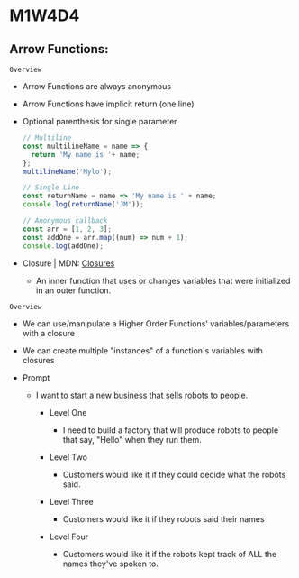 # M1W4D4

## Arrow Functions:

`Overview`

- Arrow Functions are always anonymous
- Arrow Functions have implicit return (one line)
- Optional parenthesis for single parameter

  ```js
  // Multiline
  const multilineName = name => {
    return 'My name is '+ name;
  };
  multilineName('Mylo');
  
  // Single Line
  const returnName = name => 'My name is ' + name;
  console.log(returnName('JM'));

  // Anonymous callback
  const arr = [1, 2, 3];
  const addOne = arr.map((num) => num + 1);
  console.log(addOne);
  ```

- Closure | MDN: [Closures]
  - An inner function that uses or changes variables that were initialized\
  in an outer function.

`Overview`

- We can use/manipulate a Higher Order Functions' variables/parameters with a closure
- We can create multiple "instances" of a function's variables with closures

- Prompt

  - I want to start a new business that sells robots to people.

    - Level One
      - I need to build a factory that will produce robots to people that say, "Hello" when they run them.

    - Level Two
      - Customers would like it if they could decide what the robots said.

    - Level Three
      - Customers would like it if they robots said their names

    - Level Four
      - Customers would like it if the robots kept track of ALL the names they've spoken to.

[Closures]: https://developer.mozilla.org/en-US/docs/Web/JavaScript/Closures

<!-- ```js
const factory = function (voiceChip) {
  console.log("Booting up factory...");
  console.log("Creating a new empty array...");
  let names = [];
  console.log("Returning a new robot that says " + voiceChip + "...");
  return function robot(name) {
    console.log("Booting up " + voiceChip + " robot...");
    console.log("Adding " + name + " to names...");
    names.push(name);
    console.log("Returning the correct phrase...");
    return voiceChip + " " + names.join(" and ");
  };
};

const hiBot = factory("Hello");
console.log("---Done---");
const byeBot = factory("Goodbye");
console.log("---Done---");

console.log("This is the return of hiBot: ", hiBot); // function
console.log("---Done---");
console.log("This is the return of byeBot: ", byeBot); // function
console.log("---Done---");

console.log(hiBot("Mylo"));
console.log("---Done---");
console.log(hiBot("JM"));
console.log("---Done---");

console.log(byeBot("JM"));
console.log("---Done---");
console.log(byeBot("Mylo"));
console.log("---Done---");
``` -->
